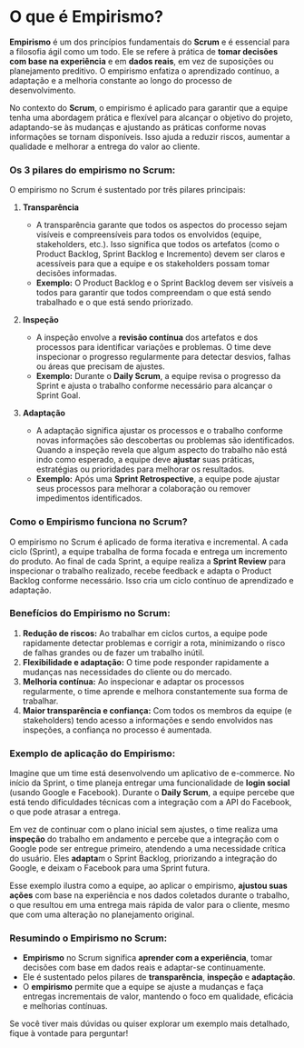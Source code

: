 # O que é Empirismo?

**Empirismo** é um dos princípios fundamentais do **Scrum** e é essencial para a filosofia ágil como um todo. Ele se refere à prática de **tomar decisões com base na experiência** e em **dados reais**, em vez de suposições ou planejamento preditivo. O empirismo enfatiza o aprendizado contínuo, a adaptação e a melhoria constante ao longo do processo de desenvolvimento.

No contexto do **Scrum**, o empirismo é aplicado para garantir que a equipe tenha uma abordagem prática e flexível para alcançar o objetivo do projeto, adaptando-se às mudanças e ajustando as práticas conforme novas informações se tornam disponíveis. Isso ajuda a reduzir riscos, aumentar a qualidade e melhorar a entrega do valor ao cliente.

### **Os 3 pilares do empirismo no Scrum:**
O empirismo no Scrum é sustentado por três pilares principais:

1. **Transparência**
   - A transparência garante que todos os aspectos do processo sejam visíveis e compreensíveis para todos os envolvidos (equipe, stakeholders, etc.). Isso significa que todos os artefatos (como o Product Backlog, Sprint Backlog e Incremento) devem ser claros e acessíveis para que a equipe e os stakeholders possam tomar decisões informadas.
   - **Exemplo:** O Product Backlog e o Sprint Backlog devem ser visíveis a todos para garantir que todos compreendam o que está sendo trabalhado e o que está sendo priorizado.

2. **Inspeção**
   - A inspeção envolve a **revisão contínua** dos artefatos e dos processos para identificar variações e problemas. O time deve inspecionar o progresso regularmente para detectar desvios, falhas ou áreas que precisam de ajustes.
   - **Exemplo:** Durante o **Daily Scrum**, a equipe revisa o progresso da Sprint e ajusta o trabalho conforme necessário para alcançar o Sprint Goal.

3. **Adaptação**
   - A adaptação significa ajustar os processos e o trabalho conforme novas informações são descobertas ou problemas são identificados. Quando a inspeção revela que algum aspecto do trabalho não está indo como esperado, a equipe deve **ajustar** suas práticas, estratégias ou prioridades para melhorar os resultados.
   - **Exemplo:** Após uma **Sprint Retrospective**, a equipe pode ajustar seus processos para melhorar a colaboração ou remover impedimentos identificados.

### **Como o Empirismo funciona no Scrum?**
O empirismo no Scrum é aplicado de forma iterativa e incremental. A cada ciclo (Sprint), a equipe trabalha de forma focada e entrega um incremento do produto. Ao final de cada Sprint, a equipe realiza a **Sprint Review** para inspecionar o trabalho realizado, recebe feedback e adapta o Product Backlog conforme necessário. Isso cria um ciclo contínuo de aprendizado e adaptação.

### **Benefícios do Empirismo no Scrum:**
1. **Redução de riscos:** Ao trabalhar em ciclos curtos, a equipe pode rapidamente detectar problemas e corrigir a rota, minimizando o risco de falhas grandes ou de fazer um trabalho inútil.
2. **Flexibilidade e adaptação:** O time pode responder rapidamente a mudanças nas necessidades do cliente ou do mercado.
3. **Melhoria contínua:** Ao inspecionar e adaptar os processos regularmente, o time aprende e melhora constantemente sua forma de trabalhar.
4. **Maior transparência e confiança:** Com todos os membros da equipe (e stakeholders) tendo acesso a informações e sendo envolvidos nas inspeções, a confiança no processo é aumentada.

### **Exemplo de aplicação do Empirismo:**
Imagine que um time está desenvolvendo um aplicativo de e-commerce. No início da Sprint, o time planeja entregar uma funcionalidade de **login social** (usando Google e Facebook). Durante o **Daily Scrum**, a equipe percebe que está tendo dificuldades técnicas com a integração com a API do Facebook, o que pode atrasar a entrega. 

Em vez de continuar com o plano inicial sem ajustes, o time realiza uma **inspeção** do trabalho em andamento e percebe que a integração com o Google pode ser entregue primeiro, atendendo a uma necessidade crítica do usuário. Eles **adapta**m o Sprint Backlog, priorizando a integração do Google, e deixam o Facebook para uma Sprint futura.

Esse exemplo ilustra como a equipe, ao aplicar o empirismo, **ajustou suas ações** com base na experiência e nos dados coletados durante o trabalho, o que resultou em uma entrega mais rápida de valor para o cliente, mesmo que com uma alteração no planejamento original.

### **Resumindo o Empirismo no Scrum:**
- **Empirismo** no Scrum significa **aprender com a experiência**, tomar decisões com base em dados reais e adaptar-se continuamente.
- Ele é sustentado pelos pilares de **transparência**, **inspeção** e **adaptação**.
- O **empirismo** permite que a equipe se ajuste a mudanças e faça entregas incrementais de valor, mantendo o foco em qualidade, eficácia e melhorias contínuas.

Se você tiver mais dúvidas ou quiser explorar um exemplo mais detalhado, fique à vontade para perguntar!